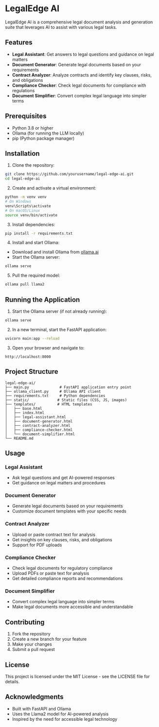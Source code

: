 # LegalEdge AI

LegalEdge AI is a comprehensive legal document analysis and generation suite that leverages AI to assist with various legal tasks.

## Features

- **Legal Assistant**: Get answers to legal questions and guidance on legal matters
- **Document Generator**: Generate legal documents based on your requirements
- **Contract Analyzer**: Analyze contracts and identify key clauses, risks, and obligations
- **Compliance Checker**: Check legal documents for compliance with regulations
- **Document Simplifier**: Convert complex legal language into simpler terms

## Prerequisites

- Python 3.8 or higher
- Ollama (for running the LLM locally)
- pip (Python package manager)

## Installation

1. Clone the repository:
```bash
git clone https://github.com/yourusername/legal-edge-ai.git
cd legal-edge-ai
```

2. Create and activate a virtual environment:
```bash
python -m venv venv
# On Windows
venv\Scripts\activate
# On macOS/Linux
source venv/bin/activate
```

3. Install dependencies:
```bash
pip install -r requirements.txt
```

4. Install and start Ollama:
- Download and install Ollama from [ollama.ai](https://ollama.ai)
- Start the Ollama server:
```bash
ollama serve
```

5. Pull the required model:
```bash
ollama pull llama2
```

## Running the Application

1. Start the Ollama server (if not already running):
```bash
ollama serve
```

2. In a new terminal, start the FastAPI application:
```bash
uvicorn main:app --reload
```

3. Open your browser and navigate to:
```
http://localhost:8000
```

## Project Structure

```
legal-edge-ai/
├── main.py              # FastAPI application entry point
├── ollama_client.py     # Ollama API client
├── requirements.txt     # Python dependencies
├── static/             # Static files (CSS, JS, images)
├── templates/          # HTML templates
│   ├── base.html
│   ├── index.html
│   ├── legal-assistant.html
│   ├── document-generator.html
│   ├── contract-analyzer.html
│   ├── compliance-checker.html
│   └── document-simplifier.html
└── README.md
```

## Usage

### Legal Assistant
- Ask legal questions and get AI-powered responses
- Get guidance on legal matters and procedures

### Document Generator
- Generate legal documents based on your requirements
- Customize document templates with your specific needs

### Contract Analyzer
- Upload or paste contract text for analysis
- Get insights on key clauses, risks, and obligations
- Support for PDF uploads

### Compliance Checker
- Check legal documents for regulatory compliance
- Upload PDFs or paste text for analysis
- Get detailed compliance reports and recommendations

### Document Simplifier
- Convert complex legal language into simpler terms
- Make legal documents more accessible and understandable

## Contributing

1. Fork the repository
2. Create a new branch for your feature
3. Make your changes
4. Submit a pull request

## License

This project is licensed under the MIT License - see the LICENSE file for details.

## Acknowledgments

- Built with FastAPI and Ollama
- Uses the Llama2 model for AI-powered analysis
- Inspired by the need for accessible legal technology 